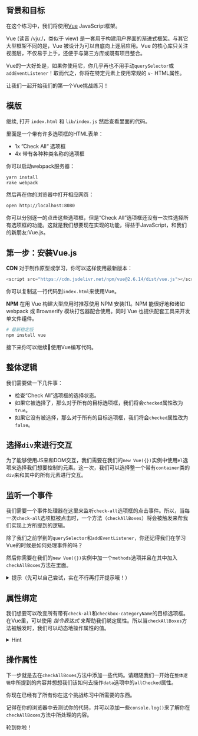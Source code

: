 ## 背景和目标

在这个练习中，我们将使用[Vue](https://vuejs.org/) JavaScript框架。

Vue (读音 /vjuː/，类似于 view) 是一套用于构建用户界面的渐进式框架。与其它大型框架不同的是，Vue 被设计为可以自底向上逐层应用。Vue 的核心库只关注视图层，不仅易于上手，还便于与第三方库或既有项目整合。

Vue的一大好处是，如果你使用它，你几乎再也不用手动`querySelector`或 `addEventListener`！取而代之，你将在特定元素上使用常规的 `v-` HTML属性。

让我们一起开始我们的第一个Vue挑战练习！

## 模版

继续, 打开 `index.html` 和 `lib/index.js` 然后查看里面的代码。

里面是一个带有许多选项框的HTML表单：
- 1x ”Check All“ 选项框
- 4x 带有各种种类名称的选项框

你可以启动webpack服务器：
```bash
yarn install
rake webpack
```

然后再在你的浏览器中打开相应网页：
```bash
open http://localhost:8080
```

你可以分别逐一的点击这些选项框，但是“Check All”选项框还没有一次性选择所有选项框的功能。这就是我们想要现在实现的功能，得益于JavaScript，和我们的新朋友:Vue.js。

## 第一步：安装Vue.js

**CDN**
对于制作原型或学习，你可以这样使用最新版本：

```js
<script src="https://cdn.jsdelivr.net/npm/vue@2.6.14/dist/vue.js"></script>
```

你可以复制这一行代码到`index.html`来使用Vue。

**NPM**
在用 Vue 构建大型应用时推荐使用 NPM 安装[1]。NPM 能很好地和诸如 webpack 或 Browserify 模块打包器配合使用。同时 Vue 也提供配套工具来开发单文件组件。

```bash
# 最新稳定版
npm install vue
```

接下来你可以继续使用Vue编写代码。

## 整体逻辑

我们需要做一下几件事：
- 检查“Check All”选项框的选择状态。
- 如果它被选择了，那么对于所有的目标选项框，我们将会`checked`属性改为`true`。
- 如果它没有被选择，那么对于所有的目标选项框，我们将会`checked`属性改为`false`。

## 选择`div`来进行交互

为了能够使用JS来和DOM交互，我们需要在我们的`new Vue({})`实例中使用`el`选项来选择我们想要控制的元素。这一次，我们可以选择整一个带有`container`类的`div`来和其中的所有元素进行交互。

## 监听一个事件
我们需要一个事件处理器在这里来监听`check-all`选项框的点击事件。所以，当每一次`check-all`选项框被点击时，一个方法（`checkAllBoxes`）将会被触发来帮我们实现上方所提到的逻辑。

除了我们之前学到的`querySelector`和`addEventListener`，你还记得我们在学习Vue的时候是如何处理事件的吗？

然后你需要在我们的`new Vue({})`实例中加一个`methods`选项并且在其中加入`checkAllBoxes`方法在里面。

<details>
  <summary markdown='span'>提示（先可以自己尝试，实在不行再打开提示哦！）</summary>  
  
  我们可以在`check-all`选项框中添加`v-on:click`或者它的缩写`@click`来监听它的`click`事件。

  ```html
  <input id='check-all' type="checkbox" class="form-check-input" @click="checkAllBoxes">
  ```

  ```js
  let app = new Vue({
    el: '#app',
    methods: {
      checkAllBoxes(event){
        // 这里添加代码
      }
    }
  })  
  ```
</details>

## 属性绑定

我们想要可以改变所有带有`check-all`和`checkbox-categoryName`的目标选项框。在Vue里，可以使用 _指令表达式_ 来帮助我们绑定属性。所以当`checkAllBoxes`方法被触发时，我们可以动态地操作属性的值。

<details>
  <summary markdown='span'>Hint</summary>  
  
  我们可以在选项框中使用`v-bind:checked`或者简写为`:checked`来实现动态操作。

  ```html
  <!-- index.html -->
  <!-- ... -->
  <input id='check-all' type="checkbox" class="form-check-input" :checked="allChecked" @click="checkAllBoxes">
  <!-- ... -->
  <input id='checkbox-appartment' type="checkbox" class="form-check-input" :checked="allChecked">
  <!-- ... -->
  ```

  ```js
  // index.js
  let app = new Vue({
    el: '#app',
    data: {
      // 把选项框默认为false
      allChecked: false,
    },
    methods: {
      checkAllBoxes(event){
        // 这里编写代码
      }
    }
  })  
  ```
</details>

## 操作属性

下一步就是去在`checkAllBoxes`方法中添加一些代码。请跟随我们一开始在`整体逻辑`中所提到的内容并想想我们该如何去操作`data`选项中的`allChecked`属性。

你现在已经有了所有你在这个挑战练习中所需要的东西。

记得在你的浏览器中去测试你的代码，并可以添加一些`console.log()`来了解你在`checkAllBoxes`方法中所处理的内容。

轮到你啦！
